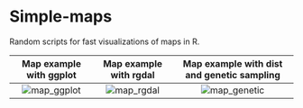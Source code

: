 # Simple-maps

Random scripts for fast visualizations of maps in R.

Map example with ggplot    |  Map example with rgdal   |  Map example with dist and genetic sampling
:-------------------------:|:-------------------------:|:-------------------------:
![map_ggplot](https://user-images.githubusercontent.com/11275799/113723805-0ea9c500-9735-11eb-98b0-4e115605f5c0.jpg) | ![map_rgdal](https://user-images.githubusercontent.com/11275799/113723728-fc2f8b80-9734-11eb-9a09-c69156cdcdc9.jpg) | ![map_genetic](https://user-images.githubusercontent.com/11275799/113730940-af02e800-973b-11eb-8ed5-06079370410f.jpg)


